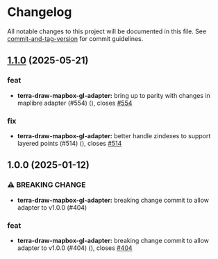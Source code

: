 # Changelog

All notable changes to this project will be documented in this file. See [commit-and-tag-version](https://github.com/absolute-version/commit-and-tag-version) for commit guidelines.

## [1.1.0](https://github.com/JamesLMilner/terra-draw/compare/terra-draw-mapbox-gl-adapter@1.0.0...terra-draw-mapbox-gl-adapter@1.1.0) (2025-05-21)


### feat

* **terra-draw-mapbox-gl-adapter:** bring up to parity with changes in maplibre adapter (#554) ([](https://github.com/JamesLMilner/terra-draw/commit/1ee48ec77963e95092deac3bd195d4fe2e6b88eb)), closes [#554](https://github.com/JamesLMilner/terra-draw/issues/554)


### fix

* **terra-draw-mapbox-gl-adapter:** better handle zindexes to support layered points (#514) ([](https://github.com/JamesLMilner/terra-draw/commit/d26b2fd8f751bae3a6a5a30c228ba5f501103a20)), closes [#514](https://github.com/JamesLMilner/terra-draw/issues/514)

## 1.0.0 (2025-01-12)


### ⚠ BREAKING CHANGE

* **terra-draw-mapbox-gl-adapter:** breaking change commit to allow adapter to v1.0.0 (#404)

### feat

* **terra-draw-mapbox-gl-adapter:** breaking change commit to allow adapter to v1.0.0 (#404) ([](https://github.com/JamesLMilner/terra-draw/commit/b054dd2258632a27a9d595368521a32b27093866)), closes [#404](https://github.com/JamesLMilner/terra-draw/issues/404)
